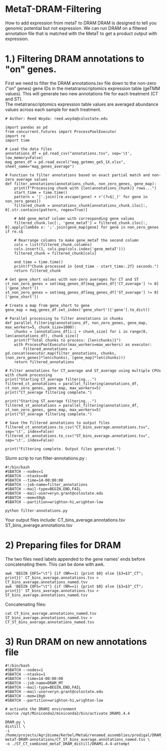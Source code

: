 # MetaT-DRAM-Filtering
How to add expression from metaT to DRAM
DRAM is designed to tell you genomic potential but not expression. We can run DRAM on a filtered annotation file that is matched with the MetaT to get a product output with expression.

# 1.) Filtering DRAM annotations to "on" genes.
First we need to filter the DRAM annotations.tsv file down to the non-zero ("on" genes) gene IDs in the metatranscriptomics expression table (geTMM values). This will generate two new annotations file for each treatment (CT and ST).    
The metatranscriptomics expression table values are averaged abundance values across each sample for each treatment.
```
# Author: Reed Woyda: reed.woyda@colostate.edu

import pandas as pd
from concurrent.futures import ProcessPoolExecutor
import re
import time

# Load the data files
annotations_df = pd.read_csv("annotations.tsv", sep='\t', low_memory=False)
mag_genes_df = pd.read_excel("mag_getmms_ge5_1X.xlsx", sheet_name="mag_genes_average")

# Function to filter annotations based on exact partial match and non-zero average values
def filter_annotations(annotations_chunk, non_zero_genes, gene_map):
    print(f"Processing chunk with {len(annotations_chunk)} rows...")
    start_time = time.time()
    pattern = '|'.join([re.escape(gene) + r'(?=$|_)' for gene in non_zero_genes])
    filtered_chunk = annotations_chunk[annotations_chunk.iloc[:, 0].str.contains(pattern, regex=True)]

    # Add gene_metaT column with corresponding gene values
    filtered_chunk.loc[:, 'gene_metaT'] = filtered_chunk.iloc[:, 0].apply(lambda x: ';'.join(gene_map[gene] for gene in non_zero_genes if re.s$

    # Rearrange columns to make gene_metaT the second column
    cols = list(filtered_chunk.columns)
    cols.insert(1, cols.pop(cols.index('gene_metaT')))
    filtered_chunk = filtered_chunk[cols]

    end_time = time.time()
    print(f"Chunk processed in {end_time - start_time:.2f} seconds.")
    return filtered_chunk

# Get gene_short values with non-zero averages for CT and ST
ct_non_zero_genes = set(mag_genes_df[mag_genes_df['CT_average'] != 0]['gene_short'])
st_non_zero_genes = set(mag_genes_df[mag_genes_df['ST_average'] != 0]['gene_short'])

# Create a map from gene_short to gene
gene_map = mag_genes_df.set_index('gene_short')['gene'].to_dict()

# Parallel processing to filter annotations in chunks
def parallel_filtering(annotations_df, non_zero_genes, gene_map, max_workers=5, chunk_size=1000):
    chunks = [annotations_df[i:i + chunk_size] for i in range(0, len(annotations_df), chunk_size)]
    print(f"Total chunks to process: {len(chunks)}")
    with ProcessPoolExecutor(max_workers=max_workers) as executor:
        filtered_annotations = pd.concat(executor.map(filter_annotations, chunks, [non_zero_genes]*len(chunks), [gene_map]*len(chunks)))
    return filtered_annotations

# Filter annotations for CT_average and ST_average using multiple CPUs with chunk processing
print("Starting CT_average filtering...")
filtered_ct_annotations = parallel_filtering(annotations_df, ct_non_zero_genes, gene_map, max_workers=5)
print("CT_average filtering complete.")

print("Starting ST_average filtering...")
filtered_st_annotations = parallel_filtering(annotations_df, st_non_zero_genes, gene_map, max_workers=5)
print("ST_average filtering complete.")

# Save the filtered annotations to output files
filtered_ct_annotations.to_csv("CT_bins_average.annotations.tsv", sep='\t', index=False)
filtered_st_annotations.to_csv("ST_bins_average.annotations.tsv", sep='\t', index=False)

print("Filtering complete. Output files generated.")
```
Slurm scrip to run filter-annotations.py :
```
#!/bin/bash
#SBATCH --nodes=1
#SBATCH --ntasks=40
#SBATCH --time=14-00:00:00
#SBATCH --job-name=filter_annotations
#SBATCH --mail-type=BEGIN,END,FAIL
#SBATCH --mail-user=eryn.grant@colostate.edu
#SBATCH --mem=50gb
#SBATCH --partition=wrighton-hi,wrighton-low

python filter-annotations.py
```
Your output files include:
    CT_bins_average.annotations.tsv    
    ST_bins_average.annotations.tsv
    
# 2) Preparing files for DRAM
 The two files need labels appended to the gene names' ends before concatenating them. This can be done with awk.
 ```
awk 'BEGIN {OFS="\t"} {if (NR==1) {print $0} else {$3=$3"_CT"; print}}' CT_bins_average.annotations.tsv > CT_bins_average.annotations_named.tsv
awk 'BEGIN {OFS="\t"} {if (NR==1) {print $0} else {$3=$3"_CT"; print}}' ST_bins_average.annotations.tsv > ST_bins_average.annotations_named.tsv
```
Concatenating files:
```
cat CT_bins_average.annotations_named.tsv ST_bins_average.annotations_named.tsv > CT_ST_bins_average.annotations_named.tsv
```
# 3) Run DRAM on new annotations file
```
#!/bin/bash
#SBATCH --nodes=1
#SBATCH --ntasks=1
#SBATCH --time=14-00:00:00
#SBATCH --job-name=DRAM_MT
#SBATCH --mail-type=BEGIN,END,FAIL
#SBATCH --mail-user=eryn.grant@colostate.edu
#SBATCH --mem=10gb
#SBATCH --partition=wrighton-hi,wrighton-low

# activate the DRAM2 environment
source /opt/Miniconda2/miniconda2/bin/activate DRAM1.4.4

DRAM.py \
distill \
-i /home/projects/Agribiome/Kerbel/MetaG/renamed_assemblies/prodigal/DRAM_v1.4.4_95per_80cov_genes/filtered-metaT-DRAM-annotations/CT_ST_bins_average.annotations_named.tsv \
-o ./ST_CT_combined_metaT_DRAM_distill/DRAM1.4.4-attempt
```

 
